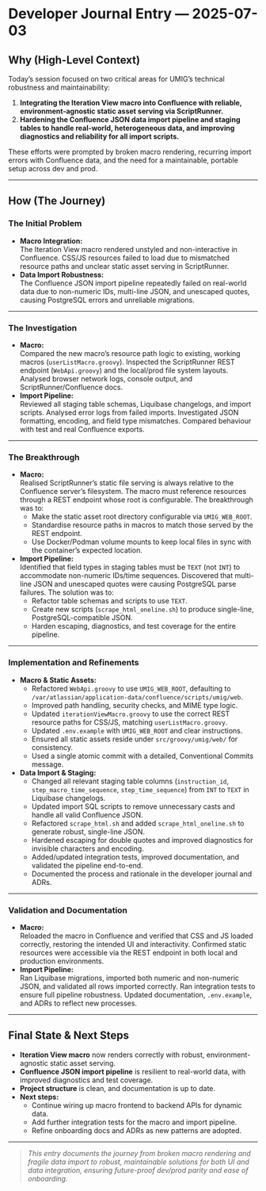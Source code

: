 # Developer Journal Entry — 2025-07-03

## Why (High-Level Context)

Today’s session focused on two critical areas for UMIG’s technical robustness and maintainability:
1. **Integrating the Iteration View macro into Confluence with reliable, environment-agnostic static asset serving via ScriptRunner.**
2. **Hardening the Confluence JSON data import pipeline and staging tables to handle real-world, heterogeneous data, and improving diagnostics and reliability for all import scripts.**

These efforts were prompted by broken macro rendering, recurring import errors with Confluence data, and the need for a maintainable, portable setup across dev and prod.

---

## How (The Journey)

### The Initial Problem

- **Macro Integration:**  
  The Iteration View macro rendered unstyled and non-interactive in Confluence. CSS/JS resources failed to load due to mismatched resource paths and unclear static asset serving in ScriptRunner.
- **Data Import Robustness:**  
  The Confluence JSON import pipeline repeatedly failed on real-world data due to non-numeric IDs, multi-line JSON, and unescaped quotes, causing PostgreSQL errors and unreliable migrations.

---

### The Investigation

- **Macro:**  
  Compared the new macro’s resource path logic to existing, working macros (`userListMacro.groovy`). Inspected the ScriptRunner REST endpoint (`WebApi.groovy`) and the local/prod file system layouts. Analysed browser network logs, console output, and ScriptRunner/Confluence docs.
- **Import Pipeline:**  
  Reviewed all staging table schemas, Liquibase changelogs, and import scripts. Analysed error logs from failed imports. Investigated JSON formatting, encoding, and field type mismatches. Compared behaviour with test and real Confluence exports.

---

### The Breakthrough

- **Macro:**  
  Realised ScriptRunner’s static file serving is always relative to the Confluence server’s filesystem. The macro must reference resources through a REST endpoint whose root is configurable. The breakthrough was to:
  - Make the static asset root directory configurable via `UMIG_WEB_ROOT`.
  - Standardise resource paths in macros to match those served by the REST endpoint.
  - Use Docker/Podman volume mounts to keep local files in sync with the container’s expected location.
- **Import Pipeline:**  
  Identified that field types in staging tables must be `TEXT` (not `INT`) to accommodate non-numeric IDs/time sequences. Discovered that multi-line JSON and unescaped quotes were causing PostgreSQL parse failures. The solution was to:
  - Refactor table schemas and scripts to use `TEXT`.
  - Create new scripts (`scrape_html_oneline.sh`) to produce single-line, PostgreSQL-compatible JSON.
  - Harden escaping, diagnostics, and test coverage for the entire pipeline.

---

### Implementation and Refinements

- **Macro & Static Assets:**
  - Refactored `WebApi.groovy` to use `UMIG_WEB_ROOT`, defaulting to `/var/atlassian/application-data/confluence/scripts/umig/web`.
  - Improved path handling, security checks, and MIME type logic.
  - Updated `iterationViewMacro.groovy` to use the correct REST resource paths for CSS/JS, matching `userListMacro.groovy`.
  - Updated `.env.example` with `UMIG_WEB_ROOT` and clear instructions.
  - Ensured all static assets reside under `src/groovy/umig/web/` for consistency.
  - Used a single atomic commit with a detailed, Conventional Commits message.
- **Data Import & Staging:**
  - Changed all relevant staging table columns (`instruction_id`, `step_macro_time_sequence`, `step_time_sequence`) from `INT` to `TEXT` in Liquibase changelogs.
  - Updated import SQL scripts to remove unnecessary casts and handle all valid Confluence JSON.
  - Refactored `scrape_html.sh` and added `scrape_html_oneline.sh` to generate robust, single-line JSON.
  - Hardened escaping for double quotes and improved diagnostics for invisible characters and encoding.
  - Added/updated integration tests, improved documentation, and validated the pipeline end-to-end.
  - Documented the process and rationale in the developer journal and ADRs.

---

### Validation and Documentation

- **Macro:**  
  Reloaded the macro in Confluence and verified that CSS and JS loaded correctly, restoring the intended UI and interactivity. Confirmed static resources were accessible via the REST endpoint in both local and production environments.
- **Import Pipeline:**  
  Ran Liquibase migrations, imported both numeric and non-numeric JSON, and validated all rows imported correctly. Ran integration tests to ensure full pipeline robustness. Updated documentation, `.env.example`, and ADRs to reflect new processes.

---

## Final State & Next Steps

- **Iteration View macro** now renders correctly with robust, environment-agnostic static asset serving.
- **Confluence JSON import pipeline** is resilient to real-world data, with improved diagnostics and test coverage.
- **Project structure** is clean, and documentation is up to date.
- **Next steps:**  
  - Continue wiring up macro frontend to backend APIs for dynamic data.
  - Add further integration tests for the macro and import pipeline.
  - Refine onboarding docs and ADRs as new patterns are adopted.

---

> _This entry documents the journey from broken macro rendering and fragile data import to robust, maintainable solutions for both UI and data integration, ensuring future-proof dev/prod parity and ease of onboarding._
